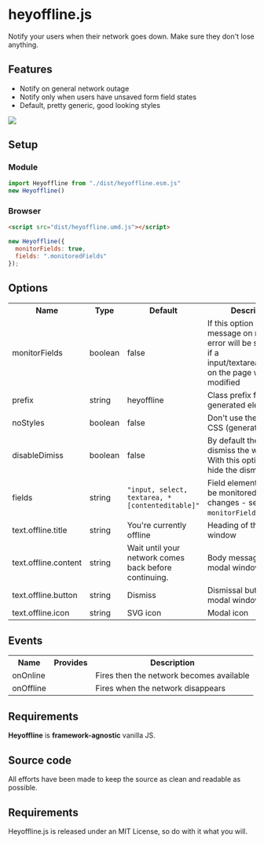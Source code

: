 # heyoffline.js
Notify your users when their network goes down. Make sure they don't lose anything.

## Features

- Notify on general network outage
- Notify only when users have unsaved form field states
- Default, pretty generic, good looking styles

![](https://user-images.githubusercontent.com/34213/83430658-520d1600-a436-11ea-89da-0b6035fdf818.gif)

## Setup

### Module
```javascript
import Heyoffline from "./dist/heyoffline.esm.js"
new Heyoffline()
```

### Browser
```html
<script src="dist/heyoffline.umd.js"></script>
```

```javascript
new Heyoffline({
  monitorFields: true,
  fields: ".monitoredFields"
});
```

## Options
<table>
  <tr>
    <th class="name">Name</th>
    <th class="type">Type</th>
    <th class="default">Default</th>
    <th class="desc">Description</th>
  </tr>
  <tr>
    <td>monitorFields</td>
    <td>boolean</td>
    <td>false</td>
    <td class="desc">If this option is enabled, message on network error will be shown only if a input/textarea/select/etc on the page was modified</td>
  </tr>
  <tr>
    <td>prefix</td>
    <td>string</td>
    <td>heyoffline</td>
    <td class="desc">Class prefix for generated elements</td>
  </tr>
  <tr>
    <td>noStyles</td>
    <td>boolean</td>
    <td>false</td>
    <td class="desc">Don't use the default CSS (generated by JS)</td>
  </tr>
  <tr>
    <td>disableDimiss</td>
    <td>boolean</td>
    <td>false</td>
    <td class="desc">By default the user can dismiss the warning. With this option you can hide the dismiss button.</td>
  </tr>
  <tr>
    <td>fields</td>
    <td>string</td>
    <td><code>"input, select, textarea, *[contenteditable]"</code></td>
    <td class="desc">Field elements that will be monitored for changes - see <code>monitorFields</code> option.</td>
  </tr>
  <tr>
    <td>text.offline.title</td>
    <td>string</td>
    <td>You're currently offline</td>
    <td class="desc">Heading of the modal window</td>
  </tr>
  <tr>
    <td>text.offline.content</td>
    <td>string</td>
    <td>Wait until your network comes back before continuing.</td>
    <td class="desc">Body message of the modal window</td>
  </tr>
  <tr>
    <td>text.offline.button</td>
    <td>string</td>
    <td>Dismiss</td>
    <td class="desc">Dismissal button of the modal window</td>
  </tr>
  <tr>
    <td>text.offline.icon</td>
    <td>string</td>
    <td>SVG icon</td>
    <td class="desc">Modal icon</td>
  </tr>
</table>

## Events
<table>
  <tr>
    <th class="name">Name</th>
    <th class="type">Provides</th>
    <th class="desc">Description</th>
  </tr>
  <tr>
    <td>onOnline</td>
    <td></td>
    <td>Fires then the network becomes available</td>
  </tr>
  <tr>
    <td>onOffline</td>
    <td></td>
    <td>Fires when the network disappears</td>
  </tr>
</table>

## Requirements
**Heyoffline** is **framework-agnostic** vanilla JS.

## Source code
All efforts have been made to keep the source as clean and readable as possible.

## Requirements
Heyoffline.js is released under an MIT License, so do with it what you will.
